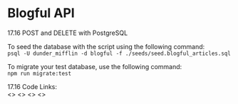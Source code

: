 # Blogful API

17.16 POST and DELETE with PostgreSQL

To seed the database with the script using the following command:  
    `psql -U dunder_mifflin -d blogful -f ./seeds/seed.blogful_articles.sql`

To migrate your test database, use the following command:  
    `npm run migrate:test`

17.16 Code Links:  
<>
<>
<>
<>

